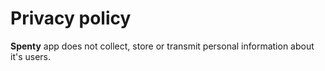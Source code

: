 # Privacy policy
**Spenty** app does not collect, store or transmit personal information about it's users.

